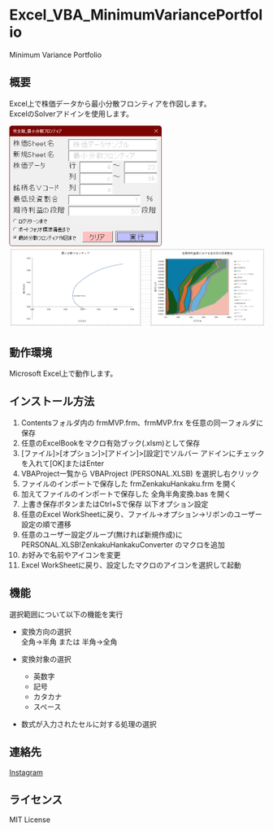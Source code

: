 # Excel_VBA_MinimumVariancePortfolio
Minimum Variance Portfolio

## 概要
Excel上で株価データから最小分散フロンティアを作図します。  
ExcelのSolverアドインを使用します。

<img src="images/image_01.png" alt="フォームイメージ" width="300">
<img src="images/image_02.png" alt="グラフメージ" width="600">

## 動作環境
Microsoft Excel上で動作します。  

## インストール方法
1. Contentsフォルダ内の frmMVP.frm、frmMVP.frx を任意の同一フォルダに保存
2. 任意のExcelBookをマクロ有効ブック(.xlsm)として保存
3. [ファイル]>[オプション]>[アドイン]>[設定]でソルバー アドインにチェックを入れて[OK]またはEnter
4. VBAProject一覧から VBAProject (PERSONAL.XLSB) を選択し右クリック
5. ファイルのインポートで保存した frmZenkakuHankaku.frm を開く
6. 加えてファイルのインポートで保存した 全角半角変換.bas を開く
7. 上書き保存ボタンまたはCtrl+Sで保存
以下オプション設定  
8. 任意のExcel WorkSheetに戻り、ファイル→オプション→リボンのユーザー設定の順で遷移
9. 任意のユーザー設定グループ(無ければ新規作成)に PERSONAL.XLSB!ZenkakuHankakuConverter のマクロを追加
10. お好みで名前やアイコンを変更
11. Excel WorkSheetに戻り、設定したマクロのアイコンを選択して起動

## 機能
選択範囲について以下の機能を実行

* 変換方向の選択  
  全角→半角 または 半角→全角  

* 変換対象の選択  
  * 英数字  
  * 記号    
  * カタカナ  
  * スペース  

* 数式が入力されたセルに対する処理の選択  

## 連絡先
[Instagram](https://www.instagram.com/nattotoasto?igsh=NWNtdHhnY3A4NDQ0 "nattotoasto")

## ライセンス
MIT License

